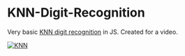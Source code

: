 # KNN-Digit-Recognition
Very basic <a href="https://www.youtube.com/redirect?event=video_description&redir_token=QUFFLUhqa1hsOUN4bHd1VEMwMUJhMi1WRFZRY19NSktmZ3xBQ3Jtc0ttMDVaNWdSSnVWLURRZmtrajd3Y3cwbVdnZVpBb2lYUnB0alNqN2hQYkk0ci1LTk5ZLWR2bDFzWWlFWHR0M0VaWXJ0WUg4eE9vNkdldThUeDZtRkRxRVBaVTh1WnU1TnpqVHZuSV9zdnUxZVJqeTRRQQ&q=https%3A%2F%2Fpickentcode.github.io%2FKNN-Digit-Recognition%2F&v=CC4G_xKK2g8">KNN digit recognition</a> in JS. Created for a video.

[![KNN](https://img.youtube.com/vi/CC4G_xKK2g8/0.jpg)](https://www.youtube.com/watch?v=CC4G_xKK2g8)